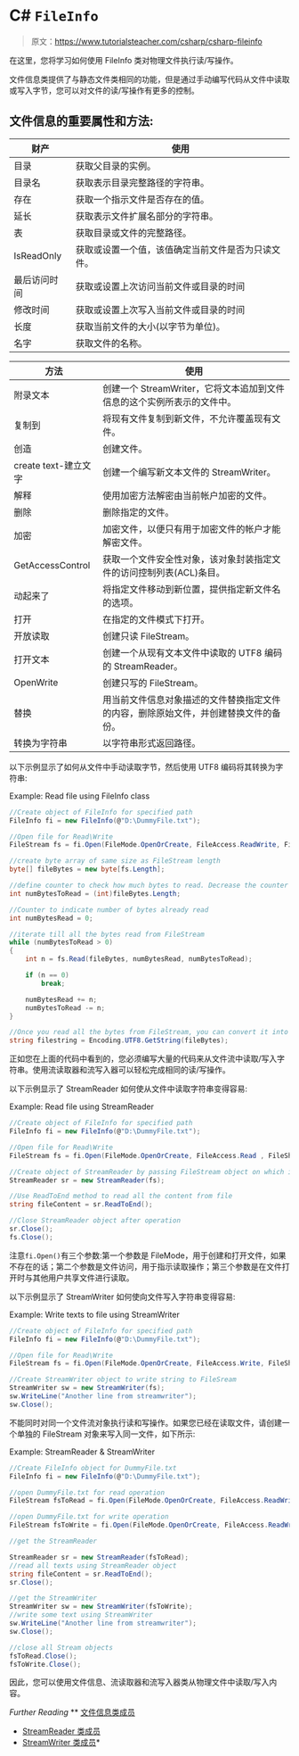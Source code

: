 # C# `FileInfo`

> 原文：<https://www.tutorialsteacher.com/csharp/csharp-fileinfo>

在这里，您将学习如何使用 FileInfo 类对物理文件执行读/写操作。

文件信息类提供了与静态文件类相同的功能，但是通过手动编写代码从文件中读取或写入字节，您可以对文件的读/写操作有更多的控制。

## 文件信息的重要属性和方法:

| 财产 | 使用 |
| --- | --- |
| 目录 | 获取父目录的实例。 |
| 目录名 | 获取表示目录完整路径的字符串。 |
| 存在 | 获取一个指示文件是否存在的值。 |
| 延长 | 获取表示文件扩展名部分的字符串。 |
| 表 | 获取目录或文件的完整路径。 |
| IsReadOnly | 获取或设置一个值，该值确定当前文件是否为只读文件。 |
| 最后访问时间 | 获取或设置上次访问当前文件或目录的时间 |
| 修改时间 | 获取或设置上次写入当前文件或目录的时间 |
| 长度 | 获取当前文件的大小(以字节为单位)。 |
| 名字 | 获取文件的名称。 |

| 方法 | 使用 |
| --- | --- |
| 附录文本 | 创建一个 StreamWriter，它将文本追加到文件信息的这个实例所表示的文件中。 |
| 复制到 | 将现有文件复制到新文件，不允许覆盖现有文件。 |
| 创造 | 创建文件。 |
| create text-建立文字 | 创建一个编写新文本文件的 StreamWriter。 |
| 解释 | 使用加密方法解密由当前帐户加密的文件。 |
| 删除 | 删除指定的文件。 |
| 加密 | 加密文件，以便只有用于加密文件的帐户才能解密文件。 |
| GetAccessControl | 获取一个文件安全性对象，该对象封装指定文件的访问控制列表(ACL)条目。 |
| 动起来了 | 将指定文件移动到新位置，提供指定新文件名的选项。 |
| 打开 | 在指定的文件模式下打开。 |
| 开放读取 | 创建只读 FileStream。 |
| 打开文本 | 创建一个从现有文本文件中读取的 UTF8 编码的 StreamReader。 |
| OpenWrite | 创建只写的 FileStream。 |
| 替换 | 用当前文件信息对象描述的文件替换指定文件的内容，删除原始文件，并创建替换文件的备份。 |
| 转换为字符串 | 以字符串形式返回路径。 |

以下示例显示了如何从文件中手动读取字节，然后使用 UTF8 编码将其转换为字符串:

Example: Read file using FileInfo class

```cs
//Create object of FileInfo for specified path 
FileInfo fi = new FileInfo(@"D:\DummyFile.txt");

//Open file for Read\Write
FileStream fs = fi.Open(FileMode.OpenOrCreate, FileAccess.ReadWrite, FileShare.ReadWrite); 

//create byte array of same size as FileStream length
byte[] fileBytes = new byte[fs.Length];

//define counter to check how much bytes to read. Decrease the counter as you read each byte
int numBytesToRead = (int)fileBytes.Length;

//Counter to indicate number of bytes already read
int numBytesRead = 0;

//iterate till all the bytes read from FileStream
while (numBytesToRead > 0)
{
    int n = fs.Read(fileBytes, numBytesRead, numBytesToRead);

    if (n == 0)
        break;

    numBytesRead += n;
    numBytesToRead -= n;
}

//Once you read all the bytes from FileStream, you can convert it into string using UTF8 encoding
string filestring = Encoding.UTF8.GetString(fileBytes); 
```

正如您在上面的代码中看到的，您必须编写大量的代码来从文件流中读取/写入字符串。使用流读取器和流写入器可以轻松完成相同的读/写操作。

以下示例显示了 StreamReader 如何使从文件中读取字符串变得容易:

Example: Read file using StreamReader

```cs
//Create object of FileInfo for specified path 
FileInfo fi = new FileInfo(@"D:\DummyFile.txt");

//Open file for Read\Write
FileStream fs = fi.Open(FileMode.OpenOrCreate, FileAccess.Read , FileShare.Read); 

//Create object of StreamReader by passing FileStream object on which it needs to operates on
StreamReader sr = new StreamReader(fs);

//Use ReadToEnd method to read all the content from file
string fileContent = sr.ReadToEnd();

//Close StreamReader object after operation
sr.Close();
fs.Close(); 
```

注意`fi.Open()`有三个参数:第一个参数是 FileMode，用于创建和打开文件，如果不存在的话；第二个参数是文件访问，用于指示读取操作；第三个参数是在文件打开时与其他用户共享文件进行读取。

以下示例显示了 StreamWriter 如何使向文件写入字符串变得容易:

Example: Write texts to file using StreamWriter

```cs
//Create object of FileInfo for specified path 
FileInfo fi = new FileInfo(@"D:\DummyFile.txt");

//Open file for Read\Write
FileStream fs = fi.Open(FileMode.OpenOrCreate, FileAccess.Write, FileShare.Read ); 

//Create StreamWriter object to write string to FileSream
StreamWriter sw = new StreamWriter(fs);
sw.WriteLine("Another line from streamwriter");
sw.Close(); 
```

不能同时对同一个文件流对象执行读和写操作。如果您已经在读取文件，请创建一个单独的 FileStream 对象来写入同一文件，如下所示:

Example: StreamReader & StreamWriter

```cs
//Create FileInfo object for DummyFile.txt
FileInfo fi = new FileInfo(@"D:\DummyFile.txt");

//open DummyFile.txt for read operation
FileStream fsToRead = fi.Open(FileMode.OpenOrCreate, FileAccess.ReadWrite , FileShare.ReadWrite); 

//open DummyFile.txt for write operation
FileStream fsToWrite = fi.Open(FileMode.OpenOrCreate, FileAccess.ReadWrite, FileShare.ReadWrite); 

//get the StreamReader

StreamReader sr = new StreamReader(fsToRead);
//read all texts using StreamReader object
string fileContent = sr.ReadToEnd();
sr.Close();

//get the StreamWriter
StreamWriter sw = new StreamWriter(fsToWrite);
//write some text using StreamWriter
sw.WriteLine("Another line from streamwriter");
sw.Close();

//close all Stream objects
fsToRead.Close();
fsToWrite.Close(); 
```

因此，您可以使用文件信息、流读取器和流写入器类从物理文件中读取/写入内容。

*Further Reading* **   [文件信息类成员](https://msdn.microsoft.com/en-us/library/system.io.fileinfo(v=vs.110).aspx)
*   [StreamReader 类成员](https://msdn.microsoft.com/en-us/library/system.io.streamreader(v=vs.110).aspx)
*   [StreamWriter 类成员](https://msdn.microsoft.com/en-us/library/system.io.stringwriter(v=vs.110).aspx)*